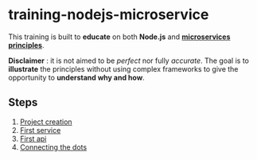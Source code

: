 # training-nodejs-microservice

This training is built to **educate** on both **Node.js** and [**microservices principles**](https://en.wikipedia.org/wiki/Microservices).

**Disclaimer** : it is not aimed to be *perfect* nor fully *accurate*. The goal is to **illustrate** the principles without using complex frameworks to give the opportunity to **understand why and how**.

## Steps

1. [Project creation](steps/01.%20Project%20creation.md)
2. [First service](steps/02.%20First%20service.md)
3. [First api](steps/03.%20First%20api.md)
4. [Connecting the dots](steps/04.%20Connecting%20the%20dots.md)
